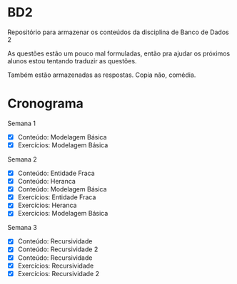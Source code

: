 # BD2
Repositório para  armazenar os conteúdos da disciplina de Banco de Dados 2

As questões estão um pouco mal formuladas, então pra ajudar os próximos alunos estou tentando traduzir as questões.

Também estão armazenadas as respostas. Copia não, comédia.

# Cronograma
Semana 1
- [X] Conteúdo: Modelagem Básica
- [X] Exercícios: Modelagem Básica

Semana 2
- [X] Conteúdo: Entidade Fraca
- [X] Conteúdo: Heranca
- [X] Conteúdo: Modelagem Básica
- [X] Exercícios: Entidade Fraca
- [X] Exercícios: Heranca
- [X] Exercícios: Modelagem Básica

Semana 3
- [X] Conteúdo: Recursividade
- [X] Conteúdo: Recursividade 2
- [X] Conteúdo: Recursividade 
- [X] Exercícios: Recursividade
- [X] Exercícios: Recursividade 2